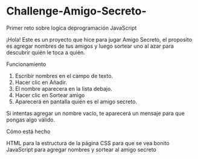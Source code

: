 # Challenge-Amigo-Secreto-
Primer reto sobre logica deprogramación JavaScript

¡Hola! Este es un proyecto que hice para jugar Amigo Secreto, el proposito es agregar nombres de tus amigos y luego sortear uno al azar para descubrir quién le toca a quién.


Funcionamiento
1. Escribir nombres en el campo de texto.
2. Hacer clic en Añadir.
3. El nombre aparecera en la lista debajo.
4. Hacer clic en Sortear amigo
5. Aparecerá en pantalla quién es el amigo secreto.

Si intentas agregar un nombre vacío, te aparecerá un mensaje para que pongas algo válido.

Cómo está hecho

HTML para la estructura de la página
CSS para que se vea bonito
JavaScript para agregar nombres y sortear al amigo secreto
